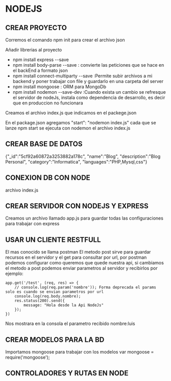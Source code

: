 # NODEJS
## CREAR PROYECTO
Corremos el comando npm init para crear el archivo json

Añadir librerias al proyecto
- npm install express --save
- npm install body-parse --save  : convierte las peticiones que se hace en el backEnd a formato json
- npm install connect-multiparty --save  :Permite subir archivos a mi backend y poner trabajar con file y guardarlo en una carpeta del server
- npm install mongoose  : ORM para MongoDb
- npm install nodemon --save-dev :Cuando exista un cambio se refresque el servidor de nodeJs, instala como dependencia de desarrollo, es decir que en produccion no funcionara

Creamos el archivo index.js que indicamos en el packege.json

En el package.json agregamos "start": "nodemon index.js" cada que se lanze npm start se ejecuta con nodemon el archivo index.js

## CREAR BASE DE DATOS
{"_id":"5cf92a60872a3253882a178c",
"name":"Blog",
"description":"Blog Personal",
"category":"Informatica",
"languages":"PHP,Mysql,css"}

## CONEXION DB CON NODE
archivo index.js

## CREAR SERVIDOR CON NODEJS Y EXPRESS
Creamos un archivo llamado app.js para guardar todas las configuraciones para trabajar con express

## USAR UN CLIENTE RESTFULL
El mas conocido se llama postman
El metodo post sirve para guardar recursos en el servidor y el get para consultar por url,
por postman podemos configurar como queremos que quede nuestra api, si cambiamos el metodo a post podemos enviar parametros al servidor y recibirlos
por ejemplo: 

    app.get('/test', (req, res) => {
        // console.log(req.param('nombre')); Forma deprecada el params solo es cuando se envian parametros por url
        console.log(req.body.nombre);
        res.status(200).send({
            message: "Hola desde la Api NodeJs"
        });
    })
Nos mostrara en la consola el parametro recibido nombre:luis

## CREAR MODELOS PARA LA BD
Importamos mongoose para trabajar con los modelos
    var mongoose = require('mongoose');

## CONTROLADORES Y RUTAS EN NODE